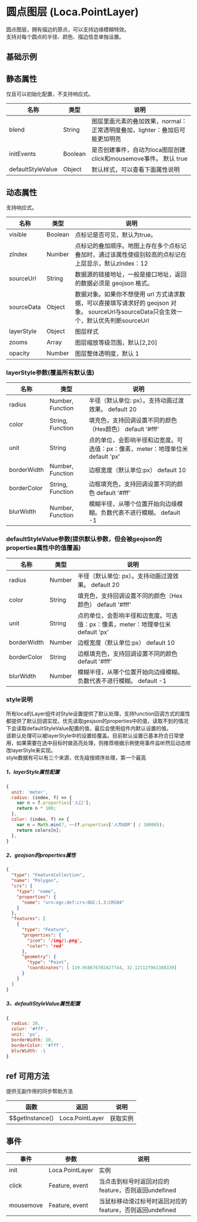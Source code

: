 # 圆点图层 (Loca.PointLayer)
圆点图层，拥有描边的原点，可以支持边缘模糊特效。<br/>
支持对每个圆点的半径、颜色、描边信息单独设置。

## 基础示例

<vuep template="#example"></vuep>

<script v-pre type="text/x-template" id="example">

  <template>
    <div class="amap-page-container">
      <el-amap :zoom="zoom" :center="center" :show-label="false" class="amap-demo" @init="initMap">
        <el-amap-loca>
          <el-amap-loca-point v-if="sourceUrl" :visible="visible" :source-url="sourceUrl" :layer-style="layerStyle" :default-style-value="defaultStyle"></el-amap-loca-point>
        </el-amap-loca>
      </el-amap>
      <div class="toolbar">
        <button type="button" name="button" @click="toggleVisible">{{visible ? '隐藏标记' : '显示标记'}}</button>
      </div>
    </div>
  </template>

  <style>
    .amap-demo {
      height: 300px;
    }
  </style>

  <script>
    var colors = [
        'rgba(254,255,198,0.95)',
        'rgba(255,238,149,0.95)',
        'rgba(255,217,99,0.95)',
        'rgba(255,175,43,0.95)',
        'rgba(255,135,24,0.95)',
        'rgba(234,10,0,0.95)',
        'rgba(195,0,0,0.95)',
        'rgba(139,0,0,0.95)',
    ];
    module.exports = {
      name: 'amap-page',
      data() {
        return {
          zoom: 4.8,
          center: [105.601, 35.32],
          visible: true,
          sourceUrl: '',
          layerStyle: {
            unit: 'meter',
            radius: (index, f) => {
                var n = f.properties['人口'];
                return n * 100;
            },
            color: (index, f) => {
                var n = Math.min(7, ~~(f.properties['人均GDP'] / 10000));
                return colors[n];
            },
          },
          defaultStyle: {
            borderWidth: 5000,
            blurRadius: 3,
          }
        };
      },
      methods: {
        toggleVisible() {
          this.visible = !this.visible;
        },
        initMap(){
          setTimeout(() => {
            this.sourceUrl = 'https://a.amap.com/Loca/static/loca-v2/demos/mock_data/gdp.json';
          }, 1000)
        }
      }
    };
  </script>

</script>


## 静态属性
仅且可以初始化配置，不支持响应式。

名称 | 类型 | 说明
---|---|---|
blend | String | 图层里面元素的叠加效果，normal：正常透明度叠加，lighter：叠加后可能更加明亮
initEvents | Boolean | 是否创建事件，自动为loca图层创建click和mousemove事件。 默认 true
defaultStyleValue | Object | 默认样式，可以查看下面属性说明

## 动态属性
支持响应式。

名称 | 类型 | 说明
---|---|---|
visible | Boolean | 点标记是否可见，默认为true。
zIndex | Number | 点标记的叠加顺序。地图上存在多个点标记叠加时，通过该属性使级别较高的点标记在上层显示，默认zIndex：12
sourceUrl | String | 数据源的链接地址，一般是接口地址，返回的数据必须是 geojson 格式。
sourceData | Object | 数据对象。如果你不想使用 url 方式请求数据，可以直接填写请求好的 geojson 对象。  sourceUrl与sourceData只会生效一个，默认优先判断sourceUrl
layerStyle | Object | 图层样式
zooms | Array | 图层缩放等级范围，默认[2,20]
opacity | Number | 图层整体透明度，默认 1

### layerStyle参数(覆盖所有默认值)
名称 | 类型 | 说明
---|---|---|
radius | Number, Function | 半径（默认单位: px）。支持动画过渡效果。 default 20
color | String, Function | 填充色，支持回调设置不同的颜色（Hex颜色） default  '#fff'
unit | String | 点的单位，会影响半径和边宽度。可选值：px：像素，meter：地理单位米  default 'px'
borderWidth | Number, Function | 边框宽度（默认单位:px） default 10
borderColor | String, Function | 边框填充色，支持回调设置不同的颜色 default  '#fff'
blurWidth | Number, Function | 模糊半径，从哪个位置开始向边缘模糊。负数代表不进行模糊。 default -1

### defaultStyleValue参数(提供默认参数，但会被geojson的properties属性中的值覆盖)
名称 | 类型 | 说明
---|---|---|
radius | Number | 半径（默认单位: px）。支持动画过渡效果。 default 20
color | String | 填充色，支持回调设置不同的颜色（Hex颜色） default  '#fff'
unit | String | 点的单位，会影响半径和边宽度。可选值：px：像素，meter：地理单位米  default 'px'
borderWidth | Number | 边框宽度（默认单位:px） default 10
borderColor | String | 边框填充色，支持回调设置不同的颜色 default  '#fff'
blurWidth | Number | 模糊半径，从哪个位置开始向边缘模糊。负数代表不进行模糊。 default -1

### style说明
所有loca的Layer组件对Style设置提供了默认处理，支持function回调方式的属性都提供了默认回调实现，优先读取gesjson的properties中的值，读取不到的情况下会读取defaultStyleValue配置的值，最后会使用组件内默认设置的值。<br/>
该默认处理可以被layerStyle中的设置给覆盖。目前默认设置已基本符合日常使用，如果需要在选中目标时做高亮处理，则推荐根据示例使用事件监听然后动态修改layerStyle来实现。<br/>
style数据有可以有三个来源，优先级按顺序处理，第一个最高<br/>
##### 1、layerStyle属性配置
```javascript
{
  unit: 'meter',
  radius: (index, f) => {
    var n = f.properties['人口'];
    return n * 100;
  },
  color: (index, f) => {
    var n = Math.min(7, ~~(f.properties['人均GDP'] / 10000));
    return colors[n];
  },
}
```

##### 2、geojson的properties属性
```json
{
  "type": "FeatureCollection",
  "name": "Polygon",
  "crs": {
    "type": "name",
    "properties": {
      "name": "urn:ogc:def:crs:OGC:1.3:CRS84"
    }
  },
  "features": [
    { 
      "type": "Feature", 
      "properties": {
        "icon": '/img/1.png',
        "color": 'red'
      }, 
      "geometry": {
        "type": "Point",
        "coordinates": [ 119.958676782427744, 32.121127961388339]
      }
    }
  ]
}
```
##### 3、defaultStyleValue属性配置
```javascript
{
  radius: 20,
  color: '#fff',
  unit: 'px',
  borderWidth: 10,
  borderColor: '#fff',
  blurWidth: -1
}
```

## ref 可用方法
提供无副作用的同步帮助方法

函数 | 返回 | 说明
---|---|---|
$$getInstance() | Loca.PointLayer | 获取实例

## 事件

事件 | 参数 | 说明
---|---|---|
init | Loca.PointLayer | 实例
click | Feature, event | 当点击到标号时返回对应的feature，否则返回undefined
mousemove | Feature, event | 当鼠标移动滑过标号时返回对应的feature，否则返回undefined
